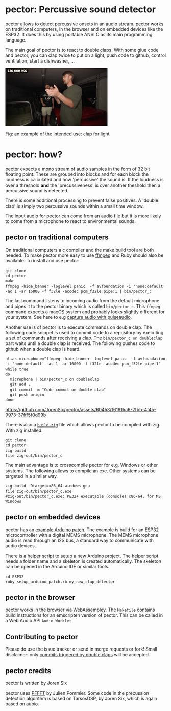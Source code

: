 # pector: Percussive sound detector

pector allows to detect percussive onsets in an audio stream. pector works on traditional computers, in the browser and on embedded devices like the ESP32. It does this by using portable ANSI C as its main programming language.

The main goal of pector is to react to double claps. With some glue code and pector, you can clap twice to put on a light, push code to github, control ventilation, start a dishwasher, ... 

![Clap for light](media/clap_for_light.gif)

Fig: an example of the intended use: clap for light

# pector: how?

pector expects a mono stream of audio samples in the form of 32 bit floating point. These are grouped into blocks and for each block the loudness is calculated and how 'percussive' the sound is. If the loudness is over a threshold **and** the 'precussiveness' is over another theshold then a percussive sound is detected.

There is some additional processing to prevent false positives. A 'double clap' is simply two percussive sounds within a small time window.

The input audio for pector can come from an audio file but it is more likely to come from a microphone to react to environmental sounds.

## pector on traditional computers

On traditional computers a c compiler and the make build tool are both needed. To make pector more easy to use [ffmpeg](http://ffmpeg.org) and Ruby should also be available. To install and use pector:

```
git clone 
cd pector
make
ffmpeg -hide_banner -loglevel panic  -f avfoundation -i 'none:default' -ac 1 -ar 16000 -f f32le -acodec pcm_f32le pipe:1 | bin/pector_c
```

The last command listens to incoming audio from the default microphone and pipes it to the pector binary which is called `bin/pector_c`. This `ffmpeg` command expects a macOS system and probably looks slightly different for your system. See here to e.g [capture audio with pulseaudio](https://trac.ffmpeg.org/wiki/Capture/PulseAudio).

Another use is of pector is to execute commands on double clap. The following code snippet is used to commit code to a repository by executing a set of commands after receiving a clap. The `bin/pector_c on doubleclap` part waits until a double clap is received. The following pushes code to github when a double clap is heard.

```
alias microphone="ffmpeg -hide_banner -loglevel panic  -f avfoundation -i 'none:default' -ac 1 -ar 16000 -f f32le -acodec pcm_f32le pipe:1"
while true
do
  microphone | bin/pector_c on doubleclap
  git add .
  git commit -m "Code commit on double clap"
  git push origin
done
```



https://github.com/JorenSix/pector/assets/60453/161915a6-2fbb-4f45-9973-37fff5f0d99b



There is also a [`build.zig`](build.zig) file which allows pector to be compiled with zig. With zig installed:

```
git clone 
cd pector
zig build
file zig-out/bin/pector_c
```

The main advantage is to crosscompile pector for e.g. Windows or other systems. The following allows to compile an exe. Other systems can be targeted in a similar way.

```
zig build -Dtarget=x86_64-windows-gnu
file zig-out/bin/pector_c.exe
#zig-out/bin/pector_c.exe: PE32+ executable (console) x86-64, for MS Windows
```

## pector on embedded devices

pector has an [example Arduino patch](ESP32/clap_detector/clap_detector.ino). The example is build for an ESP32 microcontroller with a digital MEMS microphone. The MEMS microphone audio is read through an I2S bus, a standard way to communicate with audio devices.

There is a [helper script](ESP32/setup_arduino_patch.rb) to setup a new Arduino project. The helper script needs a folder name and a skeleton is created automatically. The skeleton can be opened in the Arduino IDE or similar tools.

```
cd ESP32
ruby setup_arduino_patch.rb my_new_clap_detector
```

## pector in the browser

pector works in the browser via WebAssembley. The `Makefile` contains build instructions for an emscripten version of pector. This can be called in a Web Audio API `Audio Worklet` 


## Contributing to pector

Please do use the issue tracker or send in merge requests or fork! Small disclaimer: only [commits triggered by double claps](#pector-on-traditional-computers) will be accepted. 

## pector credits

pector is written by Joren Six

pector uses [PFFFT](https://bitbucket.org/jpommier/pffft) by Julien Pommier. Some code in the precussion detection algorithm is based on TarsosDSP, by Joren Six, which is again based on aubio.




